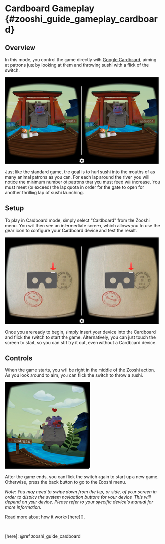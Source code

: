 Cardboard Gameplay {#zooshi_guide_gameplay_cardboard}
==================

## Overview

In this mode, you control the game directly with [Google Cardboard][],
aiming at patrons just by looking at them and throwing sushi with
a flick of the switch.

<img src="starting_hippo_cardboard.png"
    style="height: 20em"/>

Just like the standard game, the goal is to hurl sushi into the mouths of
as many animal patrons as you can. For each lap around the river, you will
notice the minimum number of patrons that you must feed will increase. You
must meet (or exceed) the lap quota in order for the gate to open for another
thrilling lap of sushi launching.

## Setup

To play in Cardboard mode, simply select "Cardboard" from the Zooshi menu.
You will then see an intermediate screen, which allows you to use the gear icon
to configure your Cardboard device and test the result.

<img src="configure_cardboard.png"
    style="height: 20em"/>

Once you are ready to begin, simply insert your device into the Cardboard and
flick the switch to start the game. Alternatively, you can just touch the screen
to start, so you can still try it out, even without a Cardboard device.

## Controls

When the game starts, you will be right in the middle of the Zooshi action.
As you look around to aim, you can flick the switch to throw a sushi.

<img src="feeding_patron_cardboard.png"
    style="height: 20em"/>

After the game ends, you can flick the switch again to start up a new game.
Otherwise, press the back button to go to the Zooshi menu.

*Note: You may need to swipe down from the top, or side, of your screen
in order to display the system navigation buttons for your device. This will
depend on your device. Please refer to your specific device's manual for more
information.*

Read more about how it works [here][].

<br>

  [Google Cardboard]: https://www.google.com/get/cardboard/
  [here]: @ref zooshi_guide_cardboard
